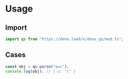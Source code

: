 # Usage

## Import

```ts
import qs from "https://deno.land/x/deno_qs/mod.ts";
```

## Cases

```ts
const obj = qs.parse("a=c");
console.log(obj); // { a: "c" }
```
